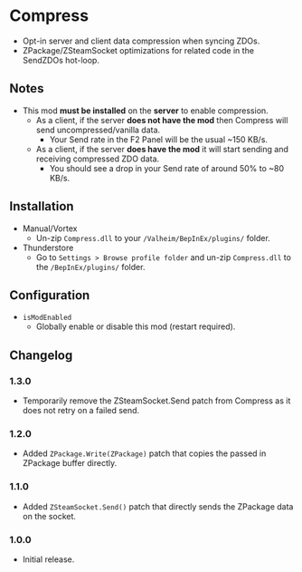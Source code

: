 ﻿# Compress

  * Opt-in server and client data compression when syncing ZDOs.
  * ZPackage/ZSteamSocket optimizations for related code in the SendZDOs hot-loop.

## Notes

  * This mod **must be installed** on the **server** to enable compression.
    * As a client, if the server **does not have the mod** then Compress will send uncompressed/vanilla data.
      * Your Send rate in the F2 Panel will be the usual ~150 KB/s.
    * As a client, if the server **does have the mod** it will start sending and receiving compressed ZDO data.
      * You should see a drop in your Send rate of around 50% to ~80 KB/s.

## Installation

  * Manual/Vortex
    * Un-zip `Compress.dll` to your `/Valheim/BepInEx/plugins/` folder.
  * Thunderstore
    * Go to `Settings > Browse profile folder` and un-zip `Compress.dll` to the `/BepInEx/plugins/` folder.

## Configuration

  * `isModEnabled`
    * Globally enable or disable this mod (restart required).

## Changelog

### 1.3.0

  * Temporarily remove the ZSteamSocket.Send patch from Compress as it does not retry on a failed send.

### 1.2.0

  * Added `ZPackage.Write(ZPackage)` patch that copies the passed in ZPackage buffer directly.

### 1.1.0

  * Added `ZSteamSocket.Send()` patch that directly sends the ZPackage data on the socket.

### 1.0.0

  * Initial release.